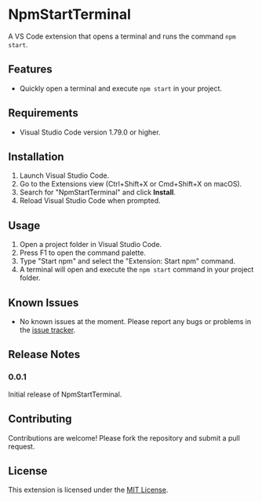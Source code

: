 # NpmStartTerminal

A VS Code extension that opens a terminal and runs the command `npm start`.

## Features

- Quickly open a terminal and execute `npm start` in your project.

## Requirements

- Visual Studio Code version 1.79.0 or higher.

## Installation

1. Launch Visual Studio Code.
2. Go to the Extensions view (Ctrl+Shift+X or Cmd+Shift+X on macOS).
3. Search for "NpmStartTerminal" and click **Install**.
4. Reload Visual Studio Code when prompted.

## Usage

1. Open a project folder in Visual Studio Code.
2. Press F1 to open the command palette.
3. Type "Start npm" and select the "Extension: Start npm" command.
4. A terminal will open and execute the `npm start` command in your project folder.

## Known Issues

- No known issues at the moment. Please report any bugs or problems in the [issue tracker](https://github.com/your-extension-repo/issues).

## Release Notes

### 0.0.1

Initial release of NpmStartTerminal.

## Contributing

Contributions are welcome! Please fork the repository and submit a pull request.

## License

This extension is licensed under the [MIT License](LICENSE).
